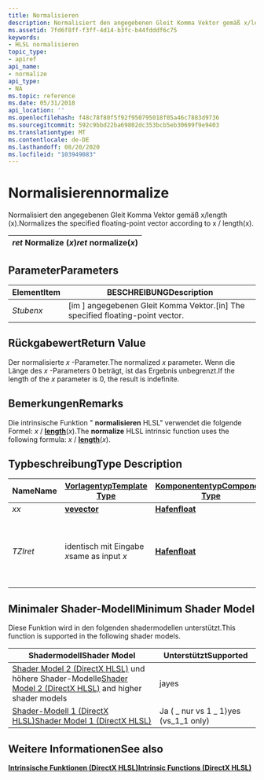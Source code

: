 ```yaml
---
title: Normalisieren
description: Normalisiert den angegebenen Gleit Komma Vektor gemäß x/length (x).
ms.assetid: 7fd6f8ff-f3ff-4d14-b3fc-b44fdddf6c75
keywords:
- HLSL normalisieren
topic_type:
- apiref
api_name:
- normalize
api_type:
- NA
ms.topic: reference
ms.date: 05/31/2018
api_location: ''
ms.openlocfilehash: f48c78f80f5f92f950795018f05a46c7883d9736
ms.sourcegitcommit: 592c9bbd22ba69802dc353bcb5eb30699f9e9403
ms.translationtype: MT
ms.contentlocale: de-DE
ms.lasthandoff: 08/20/2020
ms.locfileid: "103949083"
---
```

# <a name="normalize"></a><span data-ttu-id="93229-104">Normalisieren</span><span class="sxs-lookup"><span data-stu-id="93229-104">normalize</span></span>

<span data-ttu-id="93229-105">Normalisiert den angegebenen Gleit Komma Vektor gemäß x/length (x).</span><span class="sxs-lookup"><span data-stu-id="93229-105">Normalizes the specified floating-point vector according to x / length(x).</span></span>



| <span data-ttu-id="93229-106">*ret* Normalize (*x*)</span><span class="sxs-lookup"><span data-stu-id="93229-106">*ret* normalize(*x*)</span></span> |
|----------------------|



 

## <a name="parameters"></a><span data-ttu-id="93229-107">Parameter</span><span class="sxs-lookup"><span data-stu-id="93229-107">Parameters</span></span>



| <span data-ttu-id="93229-108">Element</span><span class="sxs-lookup"><span data-stu-id="93229-108">Item</span></span>                                                   | <span data-ttu-id="93229-109">BESCHREIBUNG</span><span class="sxs-lookup"><span data-stu-id="93229-109">Description</span></span>                                            |
|--------------------------------------------------------|--------------------------------------------------------|
| <span data-ttu-id="93229-110"><span id="x"></span><span id="X"></span>*Stuben*</span><span class="sxs-lookup"><span data-stu-id="93229-110"><span id="x"></span><span id="X"></span>*x*</span></span><br/> | <span data-ttu-id="93229-111">\[im \] angegebenen Gleit Komma Vektor.</span><span class="sxs-lookup"><span data-stu-id="93229-111">\[in\] The specified floating-point vector.</span></span><br/> |



 

## <a name="return-value"></a><span data-ttu-id="93229-112">Rückgabewert</span><span class="sxs-lookup"><span data-stu-id="93229-112">Return Value</span></span>

<span data-ttu-id="93229-113">Der normalisierte *x* -Parameter.</span><span class="sxs-lookup"><span data-stu-id="93229-113">The normalized *x* parameter.</span></span> <span data-ttu-id="93229-114">Wenn die Länge des *x* -Parameters 0 beträgt, ist das Ergebnis unbegrenzt.</span><span class="sxs-lookup"><span data-stu-id="93229-114">If the length of the *x* parameter is 0, the result is indefinite.</span></span>

## <a name="remarks"></a><span data-ttu-id="93229-115">Bemerkungen</span><span class="sxs-lookup"><span data-stu-id="93229-115">Remarks</span></span>

<span data-ttu-id="93229-116">Die intrinsische Funktion " **normalisieren** HLSL" verwendet die folgende Formel: *x*  /  [**length**](dx-graphics-hlsl-length.md)(*x*).</span><span class="sxs-lookup"><span data-stu-id="93229-116">The **normalize** HLSL intrinsic function uses the following formula: *x* / [**length**](dx-graphics-hlsl-length.md)(*x*).</span></span>

## <a name="type-description"></a><span data-ttu-id="93229-117">Typbeschreibung</span><span class="sxs-lookup"><span data-stu-id="93229-117">Type Description</span></span>



| <span data-ttu-id="93229-118">Name</span><span class="sxs-lookup"><span data-stu-id="93229-118">Name</span></span>  | [<span data-ttu-id="93229-119">**Vorlagentyp**</span><span class="sxs-lookup"><span data-stu-id="93229-119">**Template Type**</span></span>](dx-graphics-hlsl-intrinsic-functions.md)                       | [<span data-ttu-id="93229-120">**Komponententyp**</span><span class="sxs-lookup"><span data-stu-id="93229-120">**Component Type**</span></span>](dx-graphics-hlsl-intrinsic-functions.md) | <span data-ttu-id="93229-121">Size</span><span class="sxs-lookup"><span data-stu-id="93229-121">Size</span></span>                           |
|-------|-------------------------------------------------------------------------------------|----------------------------------------------------------------|--------------------------------|
| <span data-ttu-id="93229-122">*x*</span><span class="sxs-lookup"><span data-stu-id="93229-122">*x*</span></span>   | [<span data-ttu-id="93229-123">**ve**</span><span class="sxs-lookup"><span data-stu-id="93229-123">**vector**</span></span>](dx-graphics-hlsl-intrinsic-functions.md) | [<span data-ttu-id="93229-124">**Hafen**</span><span class="sxs-lookup"><span data-stu-id="93229-124">**float**</span></span>](/windows/desktop/WinProg/windows-data-types)                        | <span data-ttu-id="93229-125">any</span><span class="sxs-lookup"><span data-stu-id="93229-125">any</span></span>                            |
| <span data-ttu-id="93229-126">*TZI*</span><span class="sxs-lookup"><span data-stu-id="93229-126">*ret*</span></span> | <span data-ttu-id="93229-127">identisch mit Eingabe *x*</span><span class="sxs-lookup"><span data-stu-id="93229-127">same as input *x*</span></span>                                                                   | [<span data-ttu-id="93229-128">**Hafen**</span><span class="sxs-lookup"><span data-stu-id="93229-128">**float**</span></span>](/windows/desktop/WinProg/windows-data-types)                        | <span data-ttu-id="93229-129">gleiche Dimension (n) wie Eingabe *x*</span><span class="sxs-lookup"><span data-stu-id="93229-129">same dimension(s) as input *x*</span></span> |



 

## <a name="minimum-shader-model"></a><span data-ttu-id="93229-130">Minimaler Shader-Modell</span><span class="sxs-lookup"><span data-stu-id="93229-130">Minimum Shader Model</span></span>

<span data-ttu-id="93229-131">Diese Funktion wird in den folgenden shadermodellen unterstützt.</span><span class="sxs-lookup"><span data-stu-id="93229-131">This function is supported in the following shader models.</span></span>



| <span data-ttu-id="93229-132">Shadermodell</span><span class="sxs-lookup"><span data-stu-id="93229-132">Shader Model</span></span>                                                                       | <span data-ttu-id="93229-133">Unterstützt</span><span class="sxs-lookup"><span data-stu-id="93229-133">Supported</span></span>           |
|------------------------------------------------------------------------------------|---------------------|
| <span data-ttu-id="93229-134">[Shader Model 2 (DirectX HLSL)](dx-graphics-hlsl-sm2.md) und höhere Shader-Modelle</span><span class="sxs-lookup"><span data-stu-id="93229-134">[Shader Model 2 (DirectX HLSL)](dx-graphics-hlsl-sm2.md) and higher shader models</span></span> | <span data-ttu-id="93229-135">ja</span><span class="sxs-lookup"><span data-stu-id="93229-135">yes</span></span>                 |
| [<span data-ttu-id="93229-136">Shader-Modell 1 (DirectX HLSL)</span><span class="sxs-lookup"><span data-stu-id="93229-136">Shader Model 1 (DirectX HLSL)</span></span>](dx-graphics-hlsl-sm1.md)                          | <span data-ttu-id="93229-137">Ja ( \_ nur vs 1 \_ 1)</span><span class="sxs-lookup"><span data-stu-id="93229-137">yes (vs\_1\_1 only)</span></span> |



 

## <a name="see-also"></a><span data-ttu-id="93229-138">Weitere Informationen</span><span class="sxs-lookup"><span data-stu-id="93229-138">See also</span></span>

<dl> <dt>

[<span data-ttu-id="93229-139">**Intrinsische Funktionen (DirectX HLSL)**</span><span class="sxs-lookup"><span data-stu-id="93229-139">**Intrinsic Functions (DirectX HLSL)**</span></span>](dx-graphics-hlsl-intrinsic-functions.md)
</dt> </dl>

 

